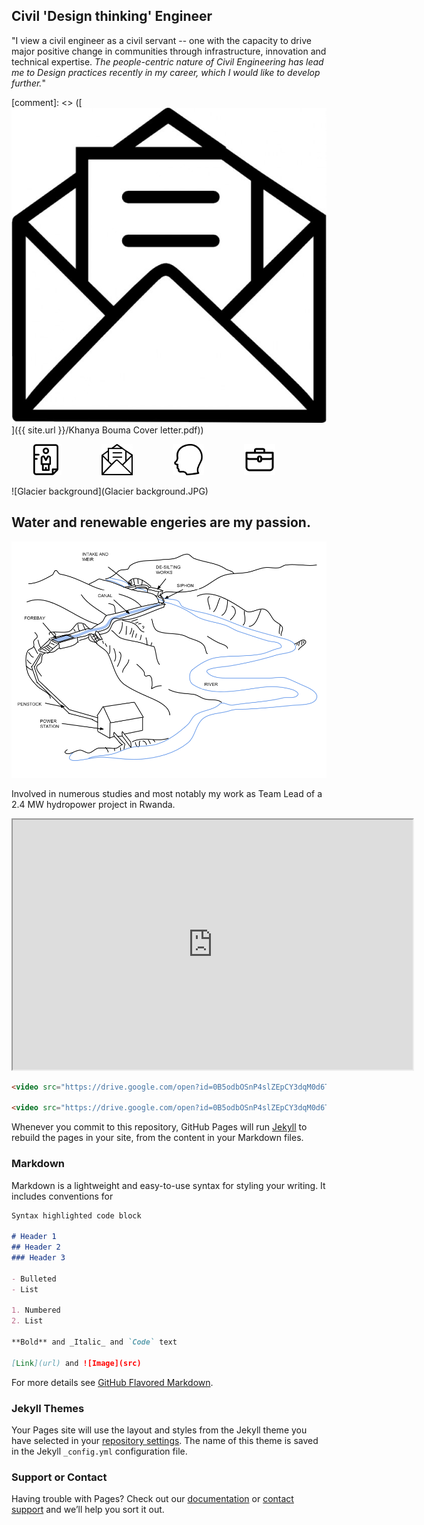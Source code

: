 ## Civil 'Design thinking' Engineer

"I view a civil engineer as a civil servant -- one with the capacity to drive major positive change in communities through infrastructure, innovation and technical expertise.
_The people-centric nature of Civil Engineering has lead me to Design practices recently in my career, which I would like to develop further._"

[comment]: <> ([![Letter icon](Letter.jpg)]({{ site.url }}/Khanya Bouma Cover letter.pdf))

<a href="{{ site.url }}/Khanya Bouma CV.pdf"> <img src="CV.png" alt="CV" style="width:50px;height:50px;" hspace="30"></a>
<a href="{{ site.url }}/Khanya Bouma Cover letter.pdf"> <img src="Letter.jpg" alt="Letter" style="width:50x;height:50px;" hspace="30"></a> 
<a href="{{ site.url }}/Khanya Bouma General Reference.pdf"> <img src="References.jpg" alt="References" style="width:50px;height:50px;"  hspace="30"></a>
<a href="{{ site.url }}/Khanya Bouma Project Experience.pdf"> <img src="Experience.png" alt="Experience" style="width:50px;height:50px;"  hspace="30"></a>

![Glacier background](Glacier background.JPG)

## Water and renewable engeries are my passion.

![HydropowerSketch](HydroPower.png)

Involved in numerous studies and most notably my work as Team Lead of a 2.4 MW hydropower project in Rwanda.

<div>
<iframe src="https://drive.google.com/open?id=0B5odbOSnP4slMFlBT240MmxBbVU/preview?autoplay=1" width="640" height="400"></iframe>
</div>

```html                                                                                                   
<video src="https://drive.google.com/open?id=0B5odbOSnP4slZEpCY3dqM0d6TWc" poster="Ntaruka Poster Image.png" width="320" height="200" controls preload></video>

<video src="https://drive.google.com/open?id=0B5odbOSnP4slZEpCY3dqM0d6TWc" width="320" height="200" controls preload></video>
```

Whenever you commit to this repository, GitHub Pages will run [Jekyll](https://jekyllrb.com/) to rebuild the pages in your site, from the content in your Markdown files.

### Markdown

Markdown is a lightweight and easy-to-use syntax for styling your writing. It includes conventions for

```markdown
Syntax highlighted code block

# Header 1
## Header 2
### Header 3

- Bulleted
- List

1. Numbered
2. List

**Bold** and _Italic_ and `Code` text

[Link](url) and ![Image](src)
```

For more details see [GitHub Flavored Markdown](https://guides.github.com/features/mastering-markdown/).

### Jekyll Themes

Your Pages site will use the layout and styles from the Jekyll theme you have selected in your [repository settings](https://github.com/KhanyaBouma/khanyabouma.github.io/settings). The name of this theme is saved in the Jekyll `_config.yml` configuration file.

### Support or Contact

Having trouble with Pages? Check out our [documentation](https://help.github.com/categories/github-pages-basics/) or [contact support](https://github.com/contact) and we’ll help you sort it out.
